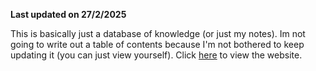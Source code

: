 **Last updated on 27/2/2025**

This is basically just a database of knowledge (or just my notes). Im not going to write out a table of contents because I'm not bothered to keep updating it (you can just view yourself). Click [here](https://fflip0.github.io/edu) to view the website.
